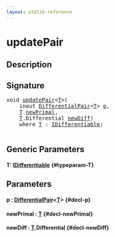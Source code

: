 ```yaml
---
layout: stdlib-reference
---
```


# updatePair

## Description





## Signature 

<pre>
<span class="code_keyword">void</span> <a href="/stdlib-reference/global-decls/updatepair-6">updatePair</a>&lt;<a href="/stdlib-reference/global-decls/updatepair-6#typeparam-T" class="code_type">T</a>&gt;(
    <span class="code_keyword">inout</span> <a href="/stdlib-reference/types/differentialpair-0c/index" class="code_type">DifferentialPair</a>&lt;<a href="/stdlib-reference/global-decls/updatepair-6#typeparam-T" class="code_type">T</a>&gt; <a href="/stdlib-reference/global-decls/updatepair-6#decl-p" class="code_param">p</a>,
    <a href="/stdlib-reference/global-decls/updatepair-6#typeparam-T" class="code_type">T</a> <a href="/stdlib-reference/global-decls/updatepair-6#decl-newPrimal" class="code_param">newPrimal</a>,
    <a href="/stdlib-reference/global-decls/updatepair-6#typeparam-T" class="code_type">T</a>.Differential <a href="/stdlib-reference/global-decls/updatepair-6#decl-newDiff" class="code_param">newDiff</a>)
    <span class='code_keyword'>where</span> <a href="/stdlib-reference/global-decls/updatepair-6#typeparam-T" class="code_type">T</a> : <a href="/stdlib-reference/interfaces/idifferentiable-01/index" class="code_type">IDifferentiable</a>;

</pre>

## Generic Parameters

#### T: [IDifferentiable](/stdlib-reference/interfaces/idifferentiable-01/index) {#typeparam-T}

## Parameters

#### p  : [DifferentialPair](/stdlib-reference/types/differentialpair-0c/index)\<[T](/stdlib-reference/types/differentialpair-0c/index#typeparam-T)\> {#decl-p}
#### newPrimal  : [T](/stdlib-reference/global-decls/updatepair-6#typeparam-T) {#decl-newPrimal}
#### newDiff  : [T](/stdlib-reference/global-decls/updatepair-6#typeparam-T)\.Differential {#decl-newDiff}

